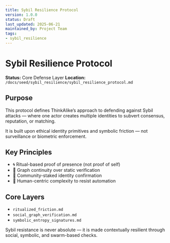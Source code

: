 ```yaml
---
title: Sybil Resilience Protocol
version: 1.0.0
status: Draft
last_updated: 2025-06-21
maintained_by: Project Team
tags:
- sybil_resilience
---
```



# Sybil Resilience Protocol

**Status:** Core Defense Layer
**Location:** `/docs/seed/sybil_resilience/sybil_resilience_protocol.md`

## Purpose

This protocol defines ThinkAlike’s approach to defending against Sybil attacks — where one actor creates multiple identities to subvert consensus, reputation, or matching.

It is built upon ethical identity primitives and symbolic friction — not surveillance or biometric enforcement.

## Key Principles

- 🌀 Ritual-based proof of presence (not proof of self)
- 🔁 Graph continuity over static verification
- 🧭 Community-staked identity confirmation
- 🌱 Human-centric complexity to resist automation

## Core Layers

- `ritualized_friction.md`
- `social_graph_verification.md`
- `symbolic_entropy_signatures.md`

Sybil resistance is never absolute — it is made contextually resilient through social, symbolic, and swarm-based checks.

